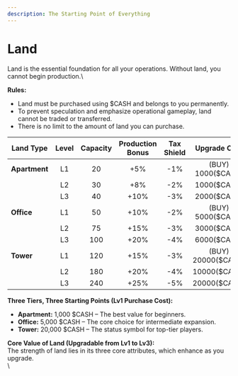 ```yaml
---
description: The Starting Point of Everything
---
```


# Land

Land is the essential foundation for all your operations. Without land, you cannot begin production.\


**Rules:**

* Land must be purchased using $CASH and belongs to you permanently.
* To prevent speculation and emphasize operational gameplay, land cannot be traded or transferred.
* There is no limit to the amount of land you can purchase.

<table data-full-width="false"><thead><tr><th width="118.80859375"> Land Type</th><th width="82.84375" align="center">Level</th><th width="111.49609375" align="center" valign="middle">Capacity </th><th width="160.03125" align="center">Production Bonus</th><th width="113.8359375" align="center">Tax Shield</th><th align="center">Upgrade Cost </th></tr></thead><tbody><tr><td><strong>Apartment</strong></td><td align="center">L1</td><td align="center" valign="middle">20</td><td align="center">+5%</td><td align="center">-1%</td><td align="center">(BUY)<br>1000($CASH)</td></tr><tr><td></td><td align="center">L2</td><td align="center" valign="middle">30</td><td align="center">+8%</td><td align="center">-2%</td><td align="center">1000($CASH)</td></tr><tr><td></td><td align="center">L3</td><td align="center" valign="middle">40</td><td align="center">+10%</td><td align="center">-3%</td><td align="center">2000($CASH)</td></tr><tr><td><strong>Office</strong></td><td align="center">L1</td><td align="center" valign="middle">50</td><td align="center">+10%</td><td align="center">-2%</td><td align="center">(BUY)<br>5000($CASH)</td></tr><tr><td></td><td align="center">L2</td><td align="center" valign="middle">75</td><td align="center">+15%</td><td align="center">-3%</td><td align="center">3000($CASH)</td></tr><tr><td></td><td align="center">L3</td><td align="center" valign="middle">100</td><td align="center">+20%</td><td align="center">-4%</td><td align="center">6000($CASH)</td></tr><tr><td><strong>Tower</strong></td><td align="center">L1</td><td align="center" valign="middle">120</td><td align="center">+15%</td><td align="center">-3%</td><td align="center">(BUY)<br>20000($CASH)</td></tr><tr><td></td><td align="center">L2</td><td align="center" valign="middle">180</td><td align="center">+20%</td><td align="center">-4%</td><td align="center">10000($CASH)</td></tr><tr><td></td><td align="center">L3</td><td align="center" valign="middle">240</td><td align="center">+25%</td><td align="center">-5%</td><td align="center">20000($CASH)</td></tr></tbody></table>

**Three Tiers, Three Starting Points (Lv1 Purchase Cost):**

* **Apartment:** 1,000 $CASH – The best value for beginners.
* **Office:** 5,000 $CASH – The core choice for intermediate expansion.
* **Tower:** 20,000 $CASH – The status symbol for top-tier players.

**Core Value of Land (Upgradable from Lv1 to Lv3):**\
The strength of land lies in its three core attributes, which enhance as you upgrade.\
\
